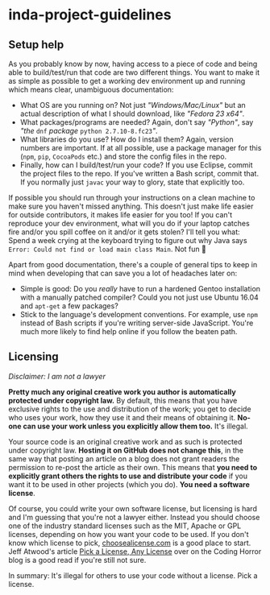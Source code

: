 # inda-project-guidelines

## Setup help
As you probably know by now, having access to a piece of code and being able to build/test/run that code are two different things. You want to make it as simple as possible to get a working dev environment up and running which means clear, unambiguous documentation:

- What OS are you running on? Not just _"Windows/Mac/Linux"_ but an actual description of what I should download, like _"Fedora 23 x64"_.
- What packages/programs are needed? Again, don't say _"Python"_, say _"the_ `dnf` _package_ `python 2.7.10-8.fc23`_"_.
- What libraries do you use? How do I install them? Again, version numbers are important. If at all possible, use a package manager for this (`npm`, `pip`, `CocoaPods` etc.) and store the config files in the repo.
- Finally, how can I build/test/run your code? If you use Eclipse, commit the project files to the repo. If you've written a Bash script, commit that. If you normally just `javac` your way to glory, state that explicitly too.

If possible you should run through your instructions on a clean machine to make sure you haven't missed anything. This doesn't just make life easier for outside contributors, it makes life easier for you too! If you can't reproduce your dev environment, what will you do if your laptop catches fire and/or you spill coffee on it and/or it gets stolen? I'll tell you what: Spend a week crying at the keyboard trying to figure out why Java says `Error: Could not find or load main class Main`. Not fun 🙈

Apart from good documentation, there's a couple of general tips to keep in mind when developing that can save you a lot of headaches later on:

- Simple is good: Do you _really_ have to run a hardened Gentoo installation with a manually patched compiler? Could you not just use Ubuntu 16.04 and `apt-get` a few packages?
- Stick to the language's development conventions. For example, use `npm` instead of Bash scripts if you're writing server-side JavaScript. You're much more likely to find help online if you follow the beaten path.

## Licensing
_Disclaimer: I am not a lawyer_

**Pretty much any original creative work you author is automatically protected under copyright law.** By default, this means that you have exclusive rights to the use and distribution of the work; you get to decide who uses your work, how they use it and their means of obtaining it. **No-one can use your work unless you explicitly allow them too.** It's illegal.

Your source code is an original creative work and as such is protected under copyright law. **Hosting it on GitHub does not change this**, in the same way that posting an article on a blog does not grant readers the permission to re-post the article as their own. This means that **you need to explicitly grant others the rights to use and distribute your code** if you want it to be used in other projects (which you do). **You need a software license**.

Of course, you could write your own software license, but licensing is hard and I'm guessing that you're not a lawyer either. Instead you should choose one of the industry standard licenses such as the MIT, Apache or GPL licenses, depending on how you want your code to be used. If you don't know which license to pick, [choosealicense.com](http://choosealicense.com) is a good place to start. Jeff Atwood's article [Pick a License, Any License](http://blog.codinghorror.com/pick-a-license-any-license/) over on the Coding Horror blog is a good read if you're still not sure.

In summary: It's illegal for others to use your code without a license. Pick a license.
